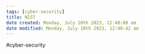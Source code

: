 ```yaml
---
tags: [cyber-security]
title: NIST
date created: Monday, July 10th 2023, 12:40:08 am
date modified: Monday, July 10th 2023, 12:40:42 am
---
```

#cyber-security 
